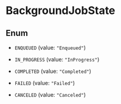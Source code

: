 

# BackgroundJobState

## Enum


* `ENQUEUED` (value: `"Enqueued"`)

* `IN_PROGRESS` (value: `"InProgress"`)

* `COMPLETED` (value: `"Completed"`)

* `FAILED` (value: `"Failed"`)

* `CANCELED` (value: `"Canceled"`)



